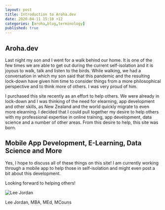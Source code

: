 ```yaml
---
layout: post
title: Introduction to Aroha.dev
date: 2020-04-11 15:10 +12
categories: [aroha,blog,terminology]
published: true
---
```


<h2>Aroha.dev</h2>

Last night my son and I went for a walk behind our home. It is one of the few times we are able to get out during the current self-isolation and it is joyous to walk, talk and listen to the birds. While walking, we had a conversation in which my son said that this pandemic and the resulting lock-down have given him time to consider things from a more philosophical perspective and to think more of others. I was very proud of him.

I purchased this site recently as an effort to help others. We were already in lock-down and I was thinking of the need for elearning, app development and other skills, as New Zealand and the world quickly migrate to even more elearning. I decided that I could pull together my desire to help others with my professional expertise in online training, app development, data science and a number of other areas. From this desire to help, this site was born.

<h2>Mobile App Development, E-Learning, Data Science and More</h2>

Yes, I hope to discuss all of these things on this site! I am currently working through a mobile app to help those in self-isolation and might even post a bit about this development.

Looking forward to helping others!

<img src="https://aroha.dev/public/assets/images/lee-jordan.png" alt="Lee Jordan">

Lee Jordan, MBA, MEd, MCouns
